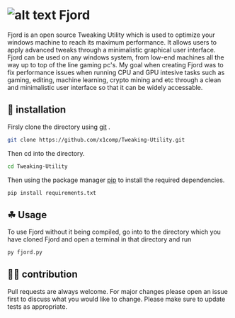 # ![alt text](https://github.com/x1comp/Tweaking-Utility/blob/main/assets/logo.png)    Fjord
Fjord is an open source Tweaking Utility which is used to optimize your windows machine to reach its maximum performance. It allows users to apply advanced tweaks through a minimalistic graphical user interface. Fjord can be used on any windows system, from low-end machines all the way up to top of the line gaming pc's. My goal when creating Fjord was to fix performance issues when running CPU and GPU intesive tasks such as gaming, editing, machine learning, crypto mining and etc through a clean and minimalistic user interface so that it can be widely accessable.

## 🎯 installation
Firsly clone the directory using [git](https://git-scm.com/) .
```bash
git clone https://github.com/x1comp/Tweaking-Utility.git
```
Then cd into the directory.
```bash
cd Tweaking-Utility
````

Then using the package manager [pip](https://pypi.org/project/pip/) to install the required dependencies.

```bash
pip install requirements.txt
```

## ☘ Usage 
To use Fjord without it being compiled, go into to the directory which you have cloned Fjord and open a terminal in that directory and run
```bash 
py fjord.py
```

## 👨‍💻 contribution
Pull requests are always welcome. For major changes please open an issue first to discuss what you would like to change.
Please make sure to update tests as appropriate.
